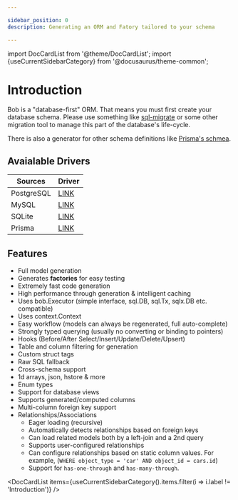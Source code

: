 ```yaml
---

sidebar_position: 0
description: Generating an ORM and Fatory tailored to your schema

---
```


import DocCardList from '@theme/DocCardList';
import {useCurrentSidebarCategory} from '@docusaurus/theme-common';

# Introduction

Bob is a "database-first" ORM. That means you must first create your database schema. Please use something like [sql-migrate](https://github.com/rubenv/sql-migrate) or some other migration tool to manage this part of the database's life-cycle.

There is also a generator for other schema definitions like [Prisma's schmea](https://www.prisma.io/docs/concepts/components/prisma-schema).

## Avaialable Drivers

| Sources    | Driver           |
|------------|------------------|
| PostgreSQL | [LINK](./psql)   |
| MySQL      | [LINK](./mysql)  |
| SQLite     | [LINK](./sqlite) |
| Prisma     | [LINK](./prisma) |

## Features

* Full model generation
* Generates **factories** for easy testing
* Extremely fast code generation
* High performance through generation & intelligent caching
* Uses bob.Executor (simple interface, sql.DB, sql.Tx, sqlx.DB etc. compatible)
* Uses context.Context
* Easy workflow (models can always be regenerated, full auto-complete)
* Strongly typed querying (usually no converting or binding to pointers)
* Hooks (Before/After Select/Insert/Update/Delete/Upsert)
* Table and column filtering for generation
* Custom struct tags
* Raw SQL fallback
* Cross-schema support
* 1d arrays, json, hstore & more
* Enum types
* Support for database views
* Supports generated/computed columns
* Multi-column foreign key support
* Relationships/Associations
  * Eager loading (recursive)
  * Automatically detects relationships based on foreign keys
  * Can load related models both by a left-join and a 2nd query
  * Supports user-configured relationships
  * Can configure relationships based on static column values. For example, (`WHERE object_type = 'car' AND object_id = cars.id`)
  * Support for `has-one-through` and `has-many-through`.

<DocCardList items={useCurrentSidebarCategory().items.filter(i => i.label != 'Introduction')} />

